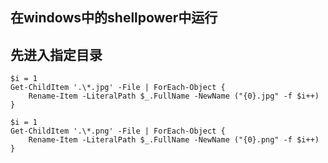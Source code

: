 ## 在windows中的shellpower中运行
## 先进入指定目录
```
$i = 1
Get-ChildItem '.\*.jpg' -File | ForEach-Object {
    Rename-Item -LiteralPath $_.FullName -NewName ("{0}.jpg" -f $i++)
}

$i = 1
Get-ChildItem '.\*.png' -File | ForEach-Object {
    Rename-Item -LiteralPath $_.FullName -NewName ("{0}.png" -f $i++)
}

```
